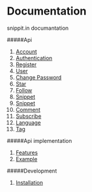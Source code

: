 Documentation
=======================
snippit.in documantation

#####Api
1. [Account](api/account)
  1. [Authentication](api/account/authentication.md)
  2. [Register](api/account/register.md)
  3. [User](api/account/user.md)
  4. [Change Password](api/account/change-password.md)
  5. [Star](api/account/star.md)
  6. [Follow](api/account/follow.md)
2. [Snippet](api/snippet)
  1. [Snippet](api/snippet/snippet.md)
  2. [Comment](api/snippet/comment.md)
  3. [Subscribe](api/snippet/subscribe.md)
  4. [Language](api/snippet/language.md)
  5. [Tag](api/snippet/tag.md)

#####Api implementation
1. [Features](api/features.md)
2. [Example](api/example.md)

#####Development
1. [Installation](development/installation.md)
